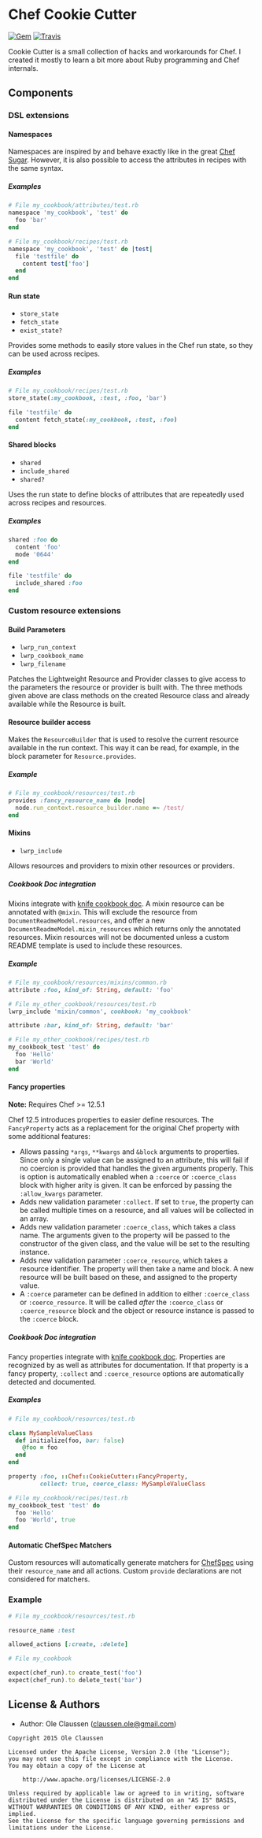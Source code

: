 Chef Cookie Cutter
==================
[![Gem](https://img.shields.io/gem/v/chef-cookie_cutter.svg?style=plastic)][gem]
[![Travis](https://img.shields.io/travis/oclaussen/chef-cookie-cutter.svg?style=plastic)][travis]

[gem]: https://rubygems.org/gems/chef-cookie_cutter
[travis]: http://travis-ci.org/oclaussen/chef-cookie-cutter

Cookie Cutter is a small collection of hacks and workarounds for Chef. I
created it mostly to learn a bit more about Ruby programming and Chef internals.

Components
----------

### DSL extensions

#### Namespaces

Namespaces are inspired by and behave exactly like in the great
[Chef Sugar](https://github.com/sethvargo/chef-sugar). However, it is also
possible to access the attributes in recipes with the same syntax.

##### Examples

```ruby
# File my_cookbook/attributes/test.rb
namespace 'my_cookbook', 'test' do
  foo 'bar'
end
```

```ruby
# File my_cookbook/recipes/test.rb
namespace 'my_cookbook', 'test' do |test|
  file 'testfile' do
    content test['foo']
  end
end
```

#### Run state

- `store_state`
- `fetch_state`
- `exist_state?`

Provides some methods to easily store values in the Chef run state, so they
can be used across recipes.

##### Examples

```ruby
# File my_cookbook/recipes/test.rb
store_state(:my_cookbook, :test, :foo, 'bar')

file 'testfile' do
  content fetch_state(:my_cookbook, :test, :foo)
end
```

#### Shared blocks

- `shared`
- `include_shared`
- `shared?`

Uses the run state to define blocks of attributes that are repeatedly used
across recipes and resources.

##### Examples

```ruby
shared :foo do
  content 'foo'
  mode '0644'
end

file 'testfile' do
  include_shared :foo
end
```

### Custom resource extensions

#### Build Parameters

- `lwrp_run_context`
- `lwrp_cookbook_name`
- `lwrp_filename`

Patches the Lightweight Resource and Provider classes to give access to the
parameters the resource or provider is built with. The three methods given above
are class methods on the created Resource class and already available while the
Resource is built.

#### Resource builder access

Makes the `ResourceBuilder` that is used to resolve the current resource
available in the run context. This way it can be read, for example, in the
block parameter for `Resource.provides`.

##### Example

```ruby
# File my_cookbook/resources/test.rb
provides :fancy_resource_name do |node|
  node.run_context.resource_builder.name =~ /test/
end
```

#### Mixins

- `lwrp_include`

Allows resources and providers to mixin other resources or providers.

##### Cookbook Doc integration

Mixins integrate with [knife cookbook doc](https://github.com/realityforge/knife-cookbook-doc).
A mixin resource can be annotated with `@mixin`. This will exclude the resource
from `DocumentReadmeModel.resources`, and offer a new `DocumentReadmeModel.mixin_resources`
which returns only the annotated resources. Mixin resources will not be documented
unless a custom README template is used to include these resources.

##### Example

```ruby
# File my_cookbook/resources/mixins/common.rb
attribute :foo, kind_of: String, default: 'foo'
```

```ruby
# File my_other_cookbook/resources/test.rb
lwrp_include 'mixin/common', cookbook: 'my_cookbook'

attribute :bar, kind_of: String, default: 'bar'
```

```ruby
# File my_other_cookbook/recipes/test.rb
my_cookbook_test 'test' do
  foo 'Hello'
  bar 'World'
end
```

#### Fancy properties

**Note:** Requires Chef >= 12.5.1

Chef 12.5 introduces properties to easier define resources. The `FancyProperty`
acts as a replacement for the original Chef property with some additional
features:

* Allows passing `*args`, `**kwargs` and `&block` arguments to properties. Since
only a single value can be assigned to an attribute, this will fail if no
coercion is provided that handles the given arguments properly. This is option
is automatically enabled when a `:coerce` or `:coerce_class` block with higher
arity is given. It can be enforced by passing the `:allow_kwargs` parameter.
* Adds new validation parameter `:collect`. If set to `true`, the property can
be called multiple times on a resource, and all values will be collected in
an array.
* Adds new validation parameter `:coerce_class`, which takes a class name. The
arguments given to the property will be passed to the constructor of the given
class, and the value will be set to the resulting instance.
* Adds new validation parameter `:coerce_resource`, which takes a resource
identifier. The property will then take a name and block. A new resource will
be built based on these, and assigned to the property value.
* A `:coerce` parameter can be defined in addition to either `:coerce_class` or
`:coerce_resource`. It will be called *after* the `:coerce_class` or
`:coerce_resource` block and the object or resource instance is passed to the
`:coerce` block.

##### Cookbook Doc integration

Fancy properties integrate with [knife cookbook doc](https://github.com/realityforge/knife-cookbook-doc).
Properties are recognized by as well as attributes for documentation. If that
property is a fancy property, `:collect` and `:coerce_resource` options are
automatically detected and documented.

##### Examples

```ruby
# File my_cookbook/resources/test.rb

class MySampleValueClass
  def initialize(foo, bar: false)
    @foo = foo
  end
end

property :foo, ::Chef::CookieCutter::FancyProperty,
         collect: true, coerce_class: MySampleValueClass
```

```ruby
# File my_cookbook/recipes/test.rb
my_cookbook_test 'test' do
  foo 'Hello'
  foo 'World', true
end
```

#### Automatic ChefSpec Matchers

Custom resources will automatically generate matchers for
[ChefSpec](https://github.com/sethvargo/chefspec) using their `resource_name`
and all actions. Custom `provide` declarations are not considered for matchers.

### Example

```ruby
# File my_cookbook/resources/test.rb

resource_name :test

allowed_actions [:create, :delete]
```

```ruby
# File my_cookbook

expect(chef_run).to create_test('foo')
expect(chef_run).to delete_test('bar')
```

License & Authors
-----------------
- Author: Ole Claussen (claussen.ole@gmail.com)

```text
Copyright 2015 Ole Claussen

Licensed under the Apache License, Version 2.0 (the "License");
you may not use this file except in compliance with the License.
You may obtain a copy of the License at

    http://www.apache.org/licenses/LICENSE-2.0

Unless required by applicable law or agreed to in writing, software
distributed under the License is distributed on an "AS IS" BASIS,
WITHOUT WARRANTIES OR CONDITIONS OF ANY KIND, either express or implied.
See the License for the specific language governing permissions and
limitations under the License.
```
